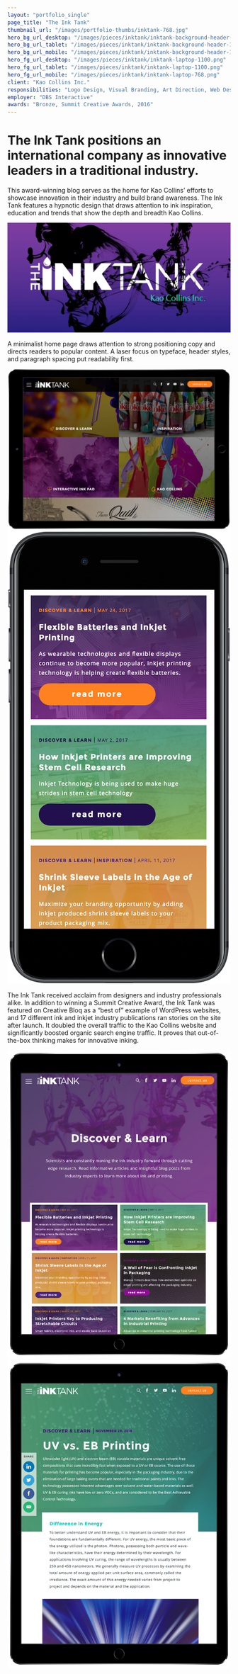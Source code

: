 ```yaml
---
layout: "portfolio_single"
page_title: "The Ink Tank"
thumbnail_url: "/images/portfolio-thumbs/inktank-768.jpg"
hero_bg_url_desktop: "/images/pieces/inktank/inktank-background-header-2000.jpg"
hero_bg_url_tablet: "/images/pieces/inktank/inktank-background-header-1100.jpg"
hero_bg_url_mobile: "/images/pieces/inktank/inktank-background-header-1100.jpg"
hero_fg_url_desktop: "/images/pieces/inktank/inktank-laptop-1100.png"
hero_fg_url_tablet: "/images/pieces/inktank/inktank-laptop-1100.png"
hero_fg_url_mobile: "/images/pieces/inktank/inktank-laptop-768.png"
client: "Kao Collins Inc."
responsibilities: "Logo Design, Visual Branding, Art Direction, Web Design, Style Tiles, Wireframes, Mockups"
employer: "DBS Interactive"
awards: "Bronze, Summit Creative Awards, 2016"
---
```


# The Ink Tank positions an international company as innovative leaders in a traditional industry.

This award-winning blog serves as the home for Kao Collins’ efforts to showcase innovation in their industry and build brand awareness. The Ink Tank features a hypnotic design that draws attention to ink inspiration, education and trends that show the depth and breadth Kao Collins.

<div class="single-image">
  <img src="/images/pieces/inktank/inktank-header-2000.jpg" alt="">
</div>

A minimalist home page draws attention to strong positioning copy and directs readers to popular content. A laser focus on typeface, header styles, and paragraph spacing put readability first.

<div class="dual-4-5-image">
  <img src="/images/pieces/inktank/inktank-ipad-1-1100.png" alt="">
  <img src="/images/pieces/inktank/inktank-mobile-768.png" alt="">
</div>

The Ink Tank received acclaim from designers and industry professionals alike. In addition to winning a Summit Creative Award, the Ink Tank was featured on Creative Bloq as a “best of” example of WordPress websites, and 17 different ink and inkjet industry publications ran stories on the site after launch. It doubled the overall traffic to the Kao Collins website and significantly boosted organic search engine traffic. It proves that out-of-the-box thinking makes for innovative inking.

<div class="dual-image">
  <img src="/images/pieces/inktank/inktank-ipad-2-1100.png" alt="">
  <img src="/images/pieces/inktank/inktank-ipad-3-1100.png" alt="">
</div>
